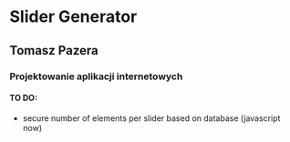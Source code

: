 # Slider Generator
## Tomasz Pazera
### Projektowanie aplikacji internetowych
#### TO DO:
* secure number of elements per slider based on database (javascript now)
